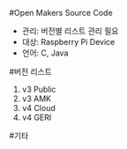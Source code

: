#Open Makers Source Code
- 관리: 버전별 리스트 관리 필요
- 대상: Raspberry Pi Device 
- 언어: C, Java

#버전 리스트
1. v3 Public
2. v3 AMK
3. v4 Cloud
4. v4 GERI

#기타
